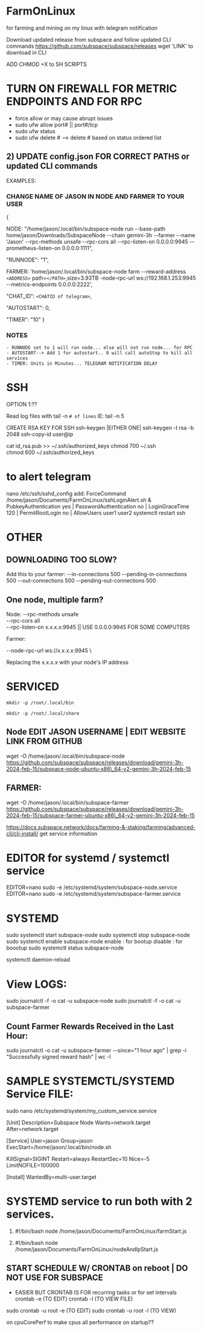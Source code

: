 # FarmOnLinux
for farming and mining on my linux with telegram notification


Download updated release from subspace and follow updated CLI commands
https://github.com/subspace/subspace/releases 
wget 'LINK' to download in CLI

ADD CHMOD +X to SH SCRIPTS

# TURN ON FIREWALL FOR METRIC ENDPOINTS AND FOR RPC 
 - force allow or may cause abrupt issues
 - sudo ufw allow port#  || port#/tcp
 - sudo ufw status 
 - sudo ufw delete #  --> delete # based on status ordered list

## 2) UPDATE config.json FOR CORRECT PATHS or updated CLI commands
EXAMPLES: 
### CHANGE NAME OF JASON IN NODE AND FARMER TO YOUR USER
{

NODE: "/home/jason/.local/bin/subspace-node run --base-path home/jason/Downloads/SubspaceNode --chain gemini-3h --farmer --name 'Jason' --rpc-methods unsafe --rpc-cors all --rpc-listen-on 0.0.0.0:9945 --prometheus-listen-on 0.0.0.0:1111",

"RUNNODE": "1",

FARMER: 'home/jason/.local/bin/subspace-node farm --reward-address `<ADDRESS>` path=`</PATH>`,size=3.93TB -node-rpc-url ws://192.168.1.253:9945 --metrics-endpoints 0.0.0.0:2222',

"CHAT_ID": `<CHATID of telegram>`,

"AUTOSTART": 0,

"TIMER": "10"
}

 ### NOTES
    - RUNNODE set to 1 will run node... else will not run node... for RPC
    - AUTOSTART--> Add 1 for autostart.. 0 will call autoStop to kill all services
    - TIMER: Units in Minutes... TELEGRAM NOTIFICATION DELAY 
           
# SSH
OPTION 1:??

Read log files with 
tail -n `# of lines`
IE: tail -n 5

CREATE RSA KEY FOR SSH
 ssh-keygen |EITHER ONE| ssh-keygen -t rsa -b 2048 
ssh-copy-id user@ip

cat id_rsa.pub >> ~/.ssh/authorized_keys
chmod 700 ~/.ssh  
chmod 600 ~/.ssh/authorized_keys


# to alert telegram
nano /etc/ssh/sshd_config
add:
ForceCommand /home/jason/Documents/FarmOnLinux/sshLoginAlert.sh
& PubkeyAuthentication yes | PasswordAuthentication no | LoginGraceTime 120 | PermitRootLogin no | AllowUsers user1 user2
systemctl restart ssh



# OTHER
## DOWNLOADING TOO SLOW?
Add this to your farmer:
--in-connections 500 --pending-in-connections 500 --out-connections 500 --pending-out-connections 500

## One node, multiple farm?
Node:
--rpc-methods unsafe \
--rpc-cors all \
--rpc-listen-on x.x.x.x:9945  || USE 0.0.0.0:9945 FOR SOME COMPUTERS

Farmer:

--node-rpc-url ws://x.x.x.x:9945 \

Replacing the x.x.x.x with your node's IP address


# SERVICED

```shell-session
mkdir -p /root/.local/bin

mkdir -p /root/.local/share
```
## Node  EDIT JASON USERNAME | EDIT WEBSITE LINK FROM GITHUB
wget -O /home/jason/.local/bin/subspace-node https://github.com/subspace/subspace/releases/download/gemini-3h-2024-feb-15/subspace-node-ubuntu-x86\_64-v2-gemini-3h-2024-feb-15 
## FARMER: 
wget -O /home/jason/.local/bin/subspace-farmer https://github.com/subspace/subspace/releases/download/gemini-3h-2024-feb-15/subspace-farmer-ubuntu-x86\_64-v2-gemini-3h-2024-feb-15

https://docs.subspace.network/docs/farming-&-staking/farming/advanced-cli/cli-install/ 
get service information

# EDITOR for systemd / systemctl service
EDITOR=nano sudo -e /etc/systemd/system/subspace-node.service
EDITOR=nano sudo -e /etc/systemd/system/subspace-farmer.service

# SYSTEMD 
sudo systemctl start subspace-node 
sudo systemctl stop subspace-node 
sudo systemctl enable subspace-node 
enable  : for bootup
disable : for boootup
sudo systemctl status subspace-node 

systemctl daemon-reload


# View LOGS:
sudo journalctl -f -o cat -u subspace-node
sudo journalctl -f -o cat -u subspace-farmer

## Count Farmer Rewards Received in the Last Hour:
sudo journalctl -o cat -u subspace-farmer --since="1 hour ago" | grep -i "Successfully signed reward hash" | wc -l



# SAMPLE  SYSTEMCTL/SYSTEMD Service FILE:
sudo nano /etc/systemd/system/my_custom_service.service

[Unit]
Description=Subspace Node
Wants=network.target
After=network.target

[Service]
User=jason
Group=jason
ExecStart=/home/jason/.local/bin/node.sh

KillSignal=SIGINT
Restart=always
RestartSec=10
Nice=-5
LimitNOFILE=100000

[Install]
WantedBy=multi-user.target

# SYSTEMD service to run both with 2 services.

   1. #!/bin/bash
    node /home/jason/Documents/FarmOnLinux/farmStart.js 

   2. #!/bin/bash
    node /home/jason/Documents/FarmOnLinux/nodeAndIpStart.js


## START SCHEDULE W/ CRONTAB on reboot | DO NOT USE FOR SUBSPACE  
- EASIER BUT CRONTAB IS FOR recurring tasks or for set intervals
crontab -e (TO EDIT)
crontab -l  (TO VIEW FILE)

sudo crontab -u root -e  (TO EDIT)
sudo crontab -u root -l (TO VIEW)
 
on cpuCorePerf to make cpus all performance on startup??


